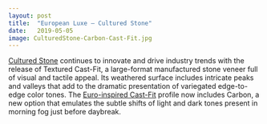 ```yaml
---
layout: post
title:  "European Luxe – Cultured Stone"
date:   2019-05-05
image: CulturedStone-Carbon-Cast-Fit.jpg
---
```


[Cultured Stone](https://www.culturedstone.com/) continues to innovate and drive industry trends with the release of Textured Cast-Fit, a large-format manufactured stone veneer full of visual and tactile appeal. Its weathered surface includes intricate peaks and valleys that add to the dramatic presentation of variegated edge-to-edge color tones. The [Euro-inspired Cast-Fit](https://www.culturedstone.com/) profile now includes Carbon, a new option that emulates the subtle shifts of light and dark tones present in morning fog just before daybreak.
